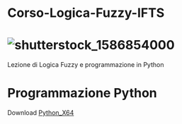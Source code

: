 # Corso-Logica-Fuzzy-IFTS 
# ![shutterstock_1586854000](https://user-images.githubusercontent.com/107934504/174819407-492d3d6e-f461-4dbb-84e9-dde94870c723.jpg)

Lezione di Logica Fuzzy e programmazione in Python
# Programmazione Python
Download [Python_X64](https://www.python.org/ftp/python/3.10.5/python-3.10.5-amd64.exe)
